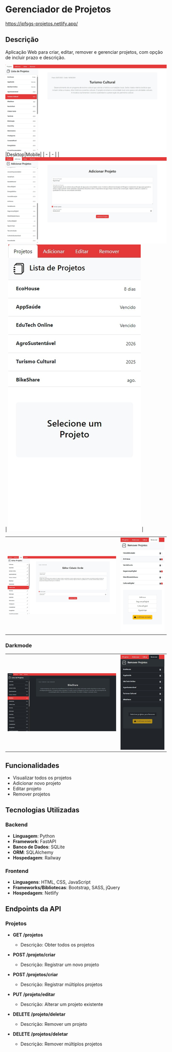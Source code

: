 # Gerenciador de Projetos

https://jpfsgs-projetos.netlify.app/

## Descrição
Aplicação Web para criar, editar, remover e gerenciar projetos, com opção de incluir prazo e descrição.

![Lista de Projetos](screenshots/tela_visualizar.jpeg)
|Desktop|Mobile|
| - | - |
| ![Adicionar Projeto](screenshots/tela_adicionar.jpeg 'title A') | ![Lista de Projetos Mobile](screenshots/tela_selecione_mobile.jpeg 'title B') |

|||
| - | - |
| ![Editar Projetos](screenshots/tela_editar.jpeg 'title A') | ![git hooks](screenshots/tela_remover_mobile.jpeg 'title B') |

### Darkmode

|||
| - | - |
| ![Lista de Projetos](screenshots/tela_visualizar_dark.jpeg 'title A') | ![Remover Projetos](screenshots/tela_remover_mobile_dark.jpeg 'title B') |




## Funcionalidades
- Visualizar todos os projetos
- Adicionar novo projeto
- Editar projeto
- Remover projetos

## Tecnologias Utilizadas

### Backend
- **Linguagem**: Python
- **Framework**: FastAPI
- **Banco de Dados**: SQLite
- **ORM**: SQLAlchemy
- **Hospedagem**: Railway

### Frontend
- **Linguagens**: HTML, CSS, JavaScript
- **Frameworks/Bibliotecas**: Bootstrap, SASS, jQuery
- **Hospedagem**: Netlify

## Endpoints da API

### Projetos
- **GET /projetos**
  - Descrição: Obter todos os projetos

- **POST /projeto/criar**
  - Descrição: Registrar um novo projeto

- **POST /projetos/criar**
  - Descrição: Registrar múltiplos projetos

- **PUT /projeto/editar**
  - Descrição: Alterar um projeto existente

- **DELETE /projeto/deletar**
  - Descrição: Remover um projeto

- **DELETE /projetos/deletar**
  - Descrição: Remover múltiplos projetos
